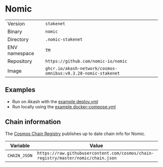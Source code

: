 # Nomic

| | |
|---|---|
|Version|`stakenet`|
|Binary|`nomic`|
|Directory|`.nomic-stakenet`|
|ENV namespace|`TM`|
|Repository|`https://github.com/nomic-io/nomic`|
|Image|`ghcr.io/akash-network/cosmos-omnibus:v0.3.28-nomic-stakenet`|

## Examples

- Run on Akash with the [example deploy.yml](./deploy.yml)
- Run locally using the [example docker-compose.yml](./docker-compose.yml)

## Chain information

The [Cosmos Chain Registry](https://github.com/cosmos/chain-registry) publishes up to date chain info for Nomic.

|Variable|Value|
|---|---|
|`CHAIN_JSON`|`https://raw.githubusercontent.com/cosmos/chain-registry/master/nomic/chain.json`|
